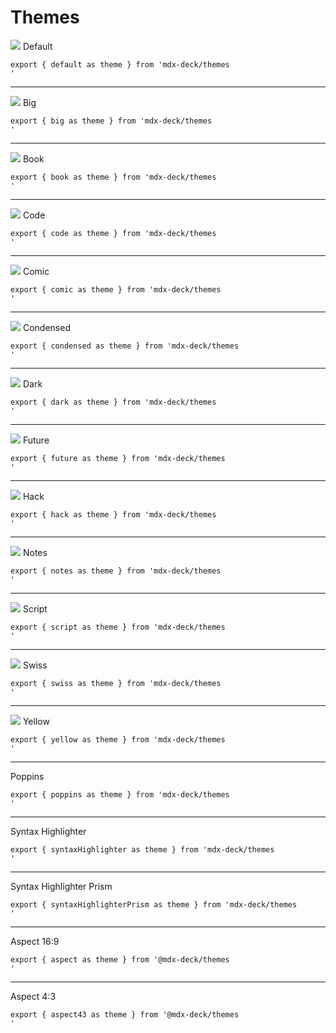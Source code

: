 # Themes

![](images/default.png)
Default

```mdx
export { default as theme } from 'mdx-deck/themes
'
```

---

![](images/big.png)
Big

```mdx
export { big as theme } from 'mdx-deck/themes
'
```

---

![](images/book.png)
Book

```mdx
export { book as theme } from 'mdx-deck/themes
'
```

---

![](images/code.png)
Code

```mdx
export { code as theme } from 'mdx-deck/themes
'
```

---

![](images/comic.png)
Comic

```mdx
export { comic as theme } from 'mdx-deck/themes
'
```

---

![](images/condensed.png)
Condensed

```mdx
export { condensed as theme } from 'mdx-deck/themes
'
```

---

![](images/dark.png)
Dark

```mdx
export { dark as theme } from 'mdx-deck/themes
'
```

---

![](images/future.png)
Future

```mdx
export { future as theme } from 'mdx-deck/themes
'
```

---

![](images/hack.png)
Hack

```mdx
export { hack as theme } from 'mdx-deck/themes
'
```

---

<!--
![](images/lobster.png)
Lobster
-->

![](images/notes.png)
Notes

```mdx
export { notes as theme } from 'mdx-deck/themes
'
```

---

<!--
![](images/rye.png)
Rye
-->

![](images/script.png)
Script

```mdx
export { script as theme } from 'mdx-deck/themes
'
```

---

![](images/swiss.png)
Swiss

```mdx
export { swiss as theme } from 'mdx-deck/themes
'
```

---

![](images/yellow.png)
Yellow

```mdx
export { yellow as theme } from 'mdx-deck/themes
'
```

---

Poppins

```mdx
export { poppins as theme } from 'mdx-deck/themes
'
```

---

Syntax Highlighter

```mdx
export { syntaxHighlighter as theme } from 'mdx-deck/themes
'
```

---

Syntax Highlighter Prism

```mdx
export { syntaxHighlighterPrism as theme } from 'mdx-deck/themes
'
```

---

Aspect 16:9

```mdx
export { aspect as theme } from '@mdx-deck/themes
'
```

---

Aspect 4:3

```mdx
export { aspect43 as theme } from '@mdx-deck/themes
'
```

